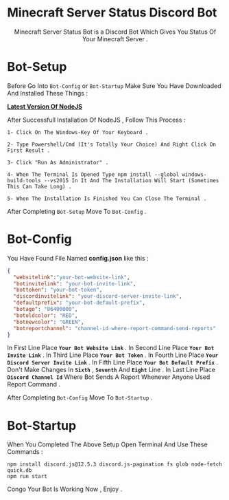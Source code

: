 # Minecraft Server Status Discord Bot

<p align="center">
    Minecraft Server Status Bot is a Discord Bot Which Gives You Status Of Your Minecraft Server .
</p>

# Bot-Setup

Before Go Into `Bot-Config` or `Bot-Startup` Make Sure You Have Downloaded And Installed These Things :

**[Latest Version Of NodeJS](https://nodejs.org/en/)**

After Successfull Installation Of NodeJS , Follow This Process :

```
1- Click On The Windows-Key Of Your Keyboard .

2- Type Powershell/Cmd (It's Totally Your Choice) And Right Click On First Result .

3- Click "Run As Administrator" .

4- When The Terminal Is Opened Type npm install --global windows-build-tools --vs2015 In It And The Installation Will Start (Sometimes This Can Take Long) .

5- When The Installation Is Finished You Can Close The Terminal .
```

After Completing `Bot-Setup` Move To `Bot-Config` .

# Bot-Config

You Have Found File Named **config.json** like this :

```json
{
  "websitelink":"your-bot-website-link",
  "botinvitelink": "your-bot-invite-link",
  "bottoken": "your-bot-token",
  "discordinvitelink": "your-discord-server-invite-link",
  "defaultprefix": "your-bot-default-prefix",
  "botago": "86400000",
  "botoldcolor": "RED",
  "botnewcolor": "GREEN",
  "botreportchannel": "channel-id-where-report-command-send-reports"
}
```
In First Line Place **`Your Bot Website Link`** .
In Second Line Place **`Your Bot Invite Link`** .
In Third Line Place **`Your Bot Token`** .
In Fourth Line Place **`Your Discord Server Invite Link`** .
In Fifth Line Place **`Your Bot Default Prefix`** .
Don't Make Changes In **`Sixth`** , **`Seventh`** And **`Eight`** Line .
In Last Line Place **`Discord Channel Id`** Where Bot Sends A Report Whenever Anyone Used Report Command .

After Completing `Bot-Config` Move To `Bot-Startup` .

# Bot-Startup

When You Completed The Above Setup Open Terminal And Use These Commands :

```
npm install discord.js@12.5.3 discord.js-pagination fs glob node-fetch quick.db
npm run start
```

Congo Your Bot Is Working Now , Enjoy .